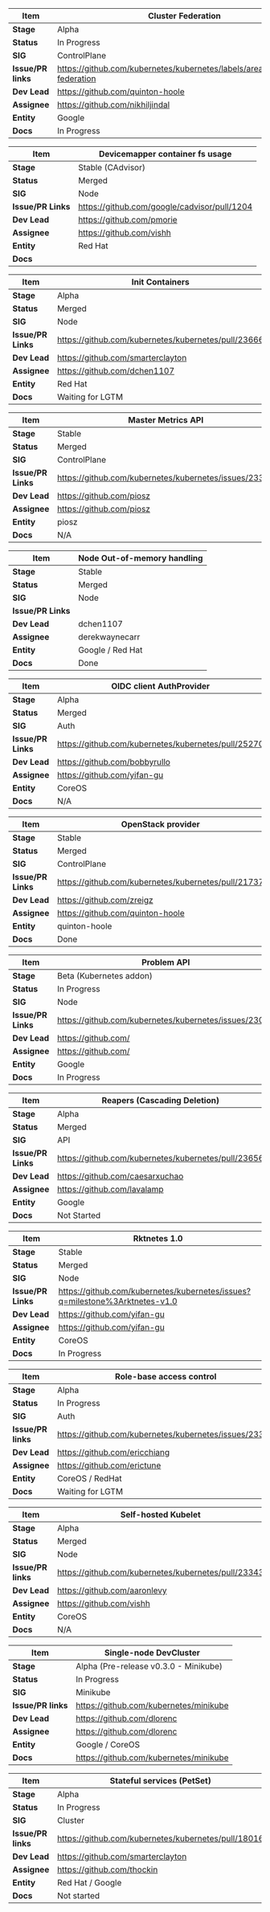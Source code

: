 |  **Item** | Cluster Federation |
|  ------ | ------ |
|  **Stage** | Alpha |
|  **Status** | In Progress |
|  **SIG** | ControlPlane |
|  **Issue/PR links** | https://github.com/kubernetes/kubernetes/labels/area%2Fcluster-federation |
|  **Dev Lead** | https://github.com/quinton-hoole  |
|  **Assignee** | https://github.com/nikhiljindal  |
|  **Entity** | Google |
|  **Docs** | In Progress |

|  **Item** | Devicemapper container fs usage |
|  ------ | ------ |
|  **Stage** | Stable (CAdvisor) |
|  **Status** | Merged |
|  **SIG** | Node |
|  **Issue/PR Links** | https://github.com/google/cadvisor/pull/1204 |
|  **Dev Lead** | https://github.com/pmorie |
|  **Assignee** | https://github.com/vishh |
|  **Entity** | Red Hat |
|  **Docs** |  |

|  **Item** | Init Containers |
|  ------ | ------ |
|  **Stage** | Alpha |
|  **Status** | Merged |
|  **SIG** | Node |
|  **Issue/PR Links** | https://github.com/kubernetes/kubernetes/pull/23666 |
|  **Dev Lead** | https://github.com/smarterclayton |
|  **Assignee** | https://github.com/dchen1107 |
|  **Entity** | Red Hat |
|  **Docs** | Waiting for LGTM |

|  **Item** | Master Metrics API |
|  ------ | ------ |
|  **Stage** | Stable |
|  **Status** | Merged |
|  **SIG** | ControlPlane |
|  **Issue/PR Links** | https://github.com/kubernetes/kubernetes/issues/23376 |
|  **Dev Lead** | https://github.com/piosz |
|  **Assignee** | https://github.com/piosz |
|  **Entity** | piosz |
|  **Docs** | N/A |

|  **Item** | Node Out-of-memory handling |
|  ------ | ------ |
|  **Stage** | Stable |
|  **Status** | Merged |
|  **SIG** | Node |
|  **Issue/PR Links** |  |
|  **Dev Lead** | dchen1107  |
|  **Assignee** | derekwaynecarr |
|  **Entity** | Google / Red Hat |
|  **Docs** | Done |

|  **Item** | OIDC client AuthProvider |
|  ------ | ------ |
|  **Stage** | Alpha |
|  **Status** | Merged |
|  **SIG** | Auth |
|  **Issue/PR Links** | https://github.com/kubernetes/kubernetes/pull/25270 |
|  **Dev Lead** | https://github.com/bobbyrullo |
|  **Assignee** | https://github.com/yifan-gu |
|  **Entity** | CoreOS |
|  **Docs** | N/A |

|  **Item** | OpenStack provider |
|  ------ | ------ |
|  **Stage** | Stable |
|  **Status** | Merged |
|  **SIG** | ControlPlane |
|  **Issue/PR Links** | https://github.com/kubernetes/kubernetes/pull/21737 |
|  **Dev Lead** | https://github.com/zreigz  |
|  **Assignee** | https://github.com/quinton-hoole |
|  **Entity** | quinton-hoole |
|  **Docs** | Done |

|  **Item** | Problem API |
|  ------ | ------ |
|  **Stage** | Beta (Kubernetes addon) |
|  **Status** | In Progress |
|  **SIG** | Node |
|  **Issue/PR Links** | https://github.com/kubernetes/kubernetes/issues/23028 |
|  **Dev Lead** | https://github.com/ |
|  **Assignee** | https://github.com/ |
|  **Entity** | Google |
|  **Docs** | In Progress |

|  **Item** | Reapers (Cascading Deletion) |
|  ------ | ------ |
|  **Stage** | Alpha |
|  **Status** | Merged |
|  **SIG** | API |
|  **Issue/PR Links** | https://github.com/kubernetes/kubernetes/pull/23656 |
|  **Dev Lead** | https://github.com/caesarxuchao |
|  **Assignee** | https://github.com/lavalamp |
|  **Entity** | Google |
|  **Docs** | Not Started |

|  **Item** | Rktnetes 1.0 |
|  ------ | ------ |
|  **Stage** | Stable |
|  **Status** | Merged |
|  **SIG** | Node |
|  **Issue/PR Links** | https://github.com/kubernetes/kubernetes/issues?q=milestone%3Arktnetes-v1.0 |
|  **Dev Lead** | https://github.com/yifan-gu |
|  **Assignee** | https://github.com/yifan-gu |
|  **Entity** | CoreOS |
|  **Docs** | In Progress |

|  **Item** | Role-base access control |
|  ------ | ------ |
|  **Stage** | Alpha |
|  **Status** | In Progress |
|  **SIG** | Auth |
|  **Issue/PR links** | https://github.com/kubernetes/kubernetes/issues/23396 |
|  **Dev Lead** | https://github.com/ericchiang |
|  **Assignee** | https://github.com/erictune |
|  **Entity** | CoreOS / RedHat |
|  **Docs** | Waiting for LGTM |

|  **Item** | Self-hosted Kubelet  |
|  ------ | ------ |
|  **Stage** | Alpha |
|  **Status** | Merged |
|  **SIG** | Node |
|  **Issue/PR links** | https://github.com/kubernetes/kubernetes/pull/23343 |
|  **Dev Lead** | https://github.com/aaronlevy |
|  **Assignee** | https://github.com/vishh |
|  **Entity** | CoreOS |
|  **Docs** | N/A |

|  **Item** | Single-node DevCluster |
|  ------ | ------ |
|  **Stage** | Alpha (Pre-release v0.3.0 - Minikube) |
|  **Status** | In Progress |
|  **SIG** | Minikube |
|  **Issue/PR links** | https://github.com/kubernetes/minikube |
|  **Dev Lead** | https://github.com/dlorenc |
|  **Assignee** | https://github.com/dlorenc |
|  **Entity** | Google / CoreOS |
|  **Docs** | https://github.com/kubernetes/minikube |

|  **Item** | Stateful services (PetSet) |
|  ------ | ------ |
|  **Stage** | Alpha |
|  **Status** | In Progress |
|  **SIG** | Cluster |
|  **Issue/PR links** | https://github.com/kubernetes/kubernetes/pull/18016 |
|  **Dev Lead** | https://github.com/smarterclayton |
|  **Assignee** | https://github.com/thockin |
|  **Entity** | Red Hat / Google |
|  **Docs** | Not started | 
